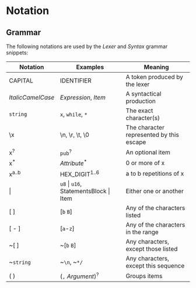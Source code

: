 # Notation

## Grammar

The following notations are used by the *Lexer* and *Syntax* grammar snippets:

| Notation          | Examples                      | Meaning                                   |
|-------------------|-------------------------------|-------------------------------------------|
| CAPITAL           | IDENTIFIER        | A token produced by the lexer             |
| _ItalicCamelCase_ | _Expression_, _Item_        | A syntactical production                  |
| `string`          | `x`, `while`, `*`             | The exact character(s)                    |
| \\x               | \\n, \\r, \\t, \\0            | The character represented by this escape  |
| x<sup>?</sup>     | `pub`<sup>?</sup>             | An optional item                          |
| x<sup>\*</sup>    | _Attribute_<sup>\*</sup> | 0 or more of x                            |
| x<sup>a..b</sup>  | HEX_DIGIT<sup>1..6</sup>      | a to b repetitions of x                   |
| \|                | `u8` \| `u16`, StatementsBlock \| Item  | Either one or another                     |
| \[ ]               | \[`b` `B`]                     | Any of the characters listed              |
| \[ - ]             | \[`a`-`z`]                     | Any of the characters in the range        |
| ~\[ ]              | ~\[`b` `B`]                    | Any characters, except those listed       |
| ~`string`         | ~`\n`, ~`*/`                  | Any characters, except this sequence      |
| ( )               | (`,` _Argument_)<sup>?</sup> | Groups items                              |
